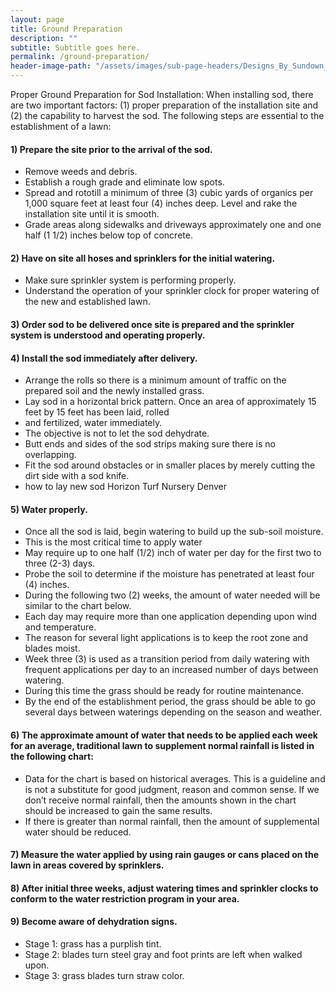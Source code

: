```yaml
---
layout: page
title: Ground Preparation
description: ""
subtitle: Subtitle goes here.
permalink: /ground-preparation/
header-image-path: "/assets/images/sub-page-headers/Designs_By_Sundown_View.jpg"
---
```


Proper Ground Preparation for Sod Installation: When installing sod, there are two important factors: (1) proper preparation of the installation site and (2) the capability to harvest the sod. The following steps are essential to the establishment of a lawn:
 
#### 1) Prepare the site prior to the arrival of the sod.
* Remove weeds and debris.
* Establish a rough grade and eliminate low spots.
* Spread and rototill a minimum of three (3) cubic yards of organics per 1,000 square feet at least four (4) inches deep. Level and rake the installation site until it is smooth.
* Grade areas along sidewalks and driveways approximately one and one half (1 1/2) inches below top of concrete.

#### 2) Have on site all hoses and sprinklers for the initial watering.
* Make sure sprinkler system is performing properly.
* Understand the operation of your sprinkler clock for proper watering of the new and established lawn.

#### 3) Order sod to be delivered once site is prepared and the sprinkler system is understood and operating properly.
 
#### 4) Install the sod immediately after delivery.
* Arrange the rolls so there is a minimum amount of traffic on the prepared soil and the newly installed grass.
* Lay sod in a horizontal brick pattern. Once an area of approximately 15 feet by 15 feet has been laid, rolled 
* and fertilized, water immediately.
* The objective is not to let the sod dehydrate.
* Butt ends and sides of the sod strips making sure there is no overlapping.
* Fit the sod around obstacles or in smaller places by merely cutting the dirt side with a sod knife.
* how to lay new sod Horizon Turf Nursery Denver
 
#### 5) Water properly.
* Once all the sod is laid, begin watering to build up the sub-soil moisture.
* This is the most critical time to apply water
* May require up to one half (1/2) inch of water per day for the first two to three (2-3) days.
* Probe the soil to determine if the moisture has penetrated at least four (4) inches.
* During the following two (2) weeks, the amount of water needed will be similar to the chart below.
* Each day may require more than one application depending upon wind and temperature.
* The reason for several light applications is to keep the root zone and blades moist.
* Week three (3) is used as a transition period from daily watering with frequent applications per day to an increased number of days between watering.
* During this time the grass should be ready for routine maintenance.
* By the end of the establishment period, the grass should be able to go several days between waterings depending on the season and weather.

#### 6) The approximate amount of water that needs to be applied each week for an average, traditional lawn to supplement normal rainfall is listed in the following chart:
* Data for the chart is based on historical averages. This is a guideline and is not a substitute for good judgment, reason and common sense. If we don’t receive normal rainfall, then the amounts shown in the chart should be increased to gain the same results.
* If there is greater than normal rainfall, then the amount of supplemental water should be reduced.

#### 7) Measure the water applied by using rain gauges or cans placed on the lawn in areas covered by sprinklers.
 
#### 8) After initial three weeks, adjust watering times and sprinkler clocks to conform to the water restriction program in your area.
 
#### 9) Become aware of dehydration signs.
* Stage 1: grass has a purplish tint.
* Stage 2: blades turn steel gray and foot prints are left when walked upon.
* Stage 3: grass blades turn straw color.